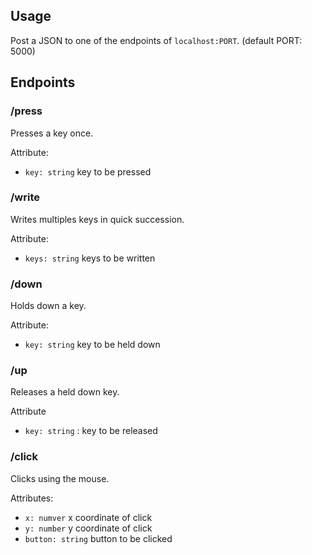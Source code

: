 ## Usage
Post a JSON to one of the endpoints of `localhost:PORT`. (default PORT: 5000)

## Endpoints
### /press
Presses a key once.

Attribute:

- `key: string` key to be pressed

### /write
Writes multiples keys in quick succession.

Attribute:

- `keys: string` keys to be written

### /down
Holds down a key.

Attribute: 

- `key: string` key to be held down

### /up
Releases a held down key.

Attribute

- `key: string` : key to be released

### /click
Clicks using the mouse.

Attributes: 

- `x: numver` x coordinate of click
- `y: number` y coordinate of click 
- `button: string` button to be clicked
